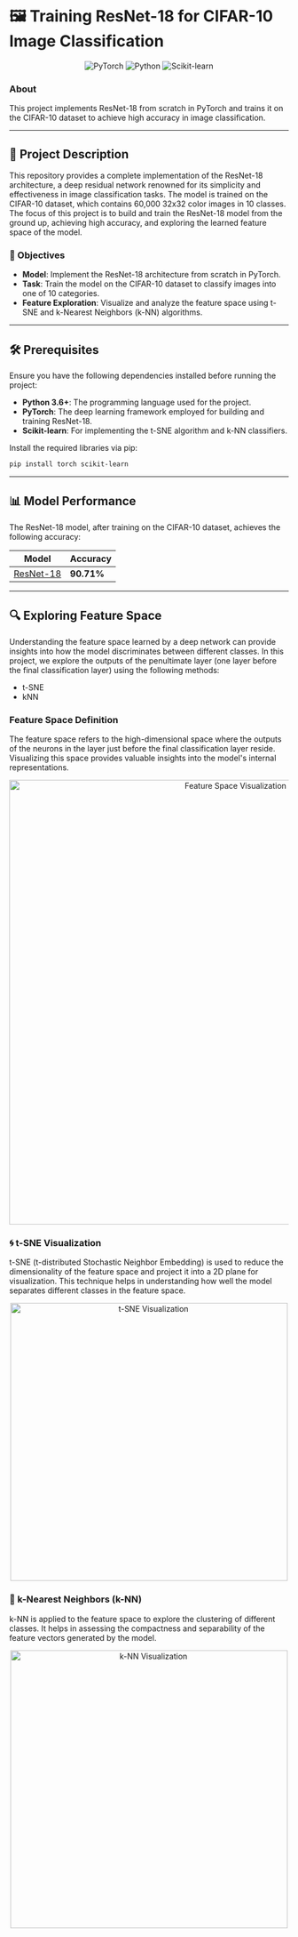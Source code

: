 # 🖼️ Training ResNet-18 for CIFAR-10 Image Classification

<p align="center">
  <img src="https://img.shields.io/badge/PyTorch-EE4C2C.svg?style=for-the-badge&logo=PyTorch&logoColor=white" alt="PyTorch">
  <img src="https://img.shields.io/badge/Python-3.6+-3776AB.svg?style=for-the-badge&logo=Python&logoColor=white" alt="Python">
  <img src="https://img.shields.io/badge/Scikit--learn-F7931E.svg?style=for-the-badge&logo=scikit-learn&logoColor=white" alt="Scikit-learn">
</p>

### About

This project implements ResNet-18 from scratch in PyTorch and trains it on the CIFAR-10 dataset to achieve high accuracy in image classification.

---

## 📝 Project Description

This repository provides a complete implementation of the ResNet-18 architecture, a deep residual network renowned for its simplicity and effectiveness in image classification tasks. The model is trained on the CIFAR-10 dataset, which contains 60,000 32x32 color images in 10 classes. The focus of this project is to build and train the ResNet-18 model from the ground up, achieving high accuracy, and exploring the learned feature space of the model.

### 🎯 Objectives

- **Model**: Implement the ResNet-18 architecture from scratch in PyTorch.
- **Task**: Train the model on the CIFAR-10 dataset to classify images into one of 10 categories.
- **Feature Exploration**: Visualize and analyze the feature space using t-SNE and k-Nearest Neighbors (k-NN) algorithms.

---

## 🛠️ Prerequisites

Ensure you have the following dependencies installed before running the project:

- **Python 3.6+**: The programming language used for the project.
- **PyTorch**: The deep learning framework employed for building and training ResNet-18.
- **Scikit-learn**: For implementing the t-SNE algorithm and k-NN classifiers.

Install the required libraries via pip:

```bash
pip install torch scikit-learn
```

---

## 📊 Model Performance

The ResNet-18 model, after training on the CIFAR-10 dataset, achieves the following accuracy:

| Model             | Accuracy    |
| ----------------- | ----------- |
| [ResNet-18](https://arxiv.org/abs/1512.03385)  | **90.71%**  |

---

## 🔍 Exploring Feature Space

Understanding the feature space learned by a deep network can provide insights into how the model discriminates between different classes. In this project, we explore the outputs of the penultimate layer (one layer before the final classification layer) using the following methods:
- t-SNE
- kNN

### Feature Space Definition

The feature space refers to the high-dimensional space where the outputs of the neurons in the layer just before the final classification layer reside. Visualizing this space provides valuable insights into the model's internal representations.

<p align="center">
  <img src="Images/feature_space.png" width="800" alt="Feature Space Visualization">
</p>


### 🌀 t-SNE Visualization

t-SNE (t-distributed Stochastic Neighbor Embedding) is used to reduce the dimensionality of the feature space and project it into a 2D plane for visualization. This technique helps in understanding how well the model separates different classes in the feature space.

<p align="center">
  <img src="Images/t-SNE.png" width="500" alt="t-SNE Visualization">
</p>

### 🧩 k-Nearest Neighbors (k-NN)

k-NN is applied to the feature space to explore the clustering of different classes. It helps in assessing the compactness and separability of the feature vectors generated by the model.

<p align="center">
  <img src="Images/knn.png" width="500" alt="k-NN Visualization">
</p>
